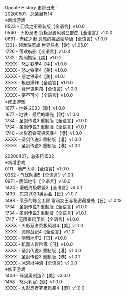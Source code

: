 Update History 更新日志：  
20200501，总条目1514  
※新增游戏  
0523 - 佣兵之王重装版【全语言】v1.0.0  
0540 - 火影忍者 究极忍者风暴三部曲【全语言】v1.0.0  
0661 - 赤红之街 恶魔的挑战豪华版【全语言】v1.0.0  
1301 - 超龙珠英雄 世界任务【欧】v1.05.01  
1726 - 落难航船【全语言】v1.0.4  
1732 - 胡闹搬家【美】v1.0.2  
XXXX - 怒之铁拳4【中】v1.0.0  
XXXX - 怒之铁拳4【美】v1.0.0  
XXXX - 怒之铁拳4【美】v1.0.1  
XXXX - 极限爆炸【全语言】v1.0.0  
XXXX - 食尸鬼男孩【全语言】v1.0.0  
XXXX - 密不可分【全语言】v1.0.0  
※修正游戏  
1677 - 地铁 2033【欧】v1.0.0  
1677 - 地铁：最后的曙光【欧】v1.0.0  
1734 - 圣剑传说3 重制版【全语言】v1.0.0  
1734 - 圣剑传说3 重制版【全语言】v1.0.1  
1740 - 火影忍者究极风暴4【港】v1.0.0  
XXXX - 圣剑传说3 重制版【港】v1.0.0  
XXXX - 圣剑传说3 重制版【港】v1.0.1  
  
20200427，总条目1502  
※新增游戏  
0111 - 地产大亨【全语言】v1.0.0  
0362 - 气球防御5【全语言】v1.0.1  
0971 - 阴暗地牢【全语言】v1.0.0  
1424 - 漫威终极联盟3【全语言】v4.0.1  
1430 - 东京2020奥运会【日】v1.0.7  
1498 - 莱莎的炼金工房 常暗女王与秘密藏身处【日】v1.0.13  
1734 - 圣剑传说3 重制版【全语言】v1.0.0  
1734 - 圣剑传说3 重制版【全语言】v1.0.1  
1747 - 无限重启英雄【全语言】v1.0.0  
XXXX - 火影忍者究极风暴4【美】v1.1.0  
XXXX - 魔界战记4【全语言】v1.1.0   
XXXX - 阴暗地牢2【日】v1.0.0  
XXXX - 机器人冒险家【日】v1.0.0  
XXXX - 圣剑传说3 重制版【港】v1.0.0  
XXXX - 圣剑传说3 重制版【港】v1.0.1  
XXXX - 冰淇淋冲浪【全语言】v1.0.0  
※修正游戏  
1406 - 马里奥制造2【美】v3.0.0  
1458 - 怒火判官【欧】v1.0.0  
XXXX - 火影忍者究极风暴4【港】v1.0.0
